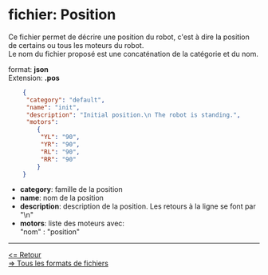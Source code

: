 # fichier: Position

Ce fichier permet de décrire une position du robot, c'est à dire la position de certains ou tous les moteurs du robot.  
Le nom du fichier proposé est une concaténation de la catégorie et du nom.  

format: **json**  
Extension: **.pos**  

```JSON
    {
     "category": "default",
     "name": "init",
     "description": "Initial position.\n The robot is standing.",
     "motors":
        {
         "YL": "90",
         "YR": "90",
         "RL": "90",
         "RR": "90"
        }
    }
```

* **category**: famille de la position
* **name**: nom de la position
* **description**: description de la position. Les retours à la ligne se font par "\n"
* **motors**: liste des moteurs avec:  
"nom" : "position"

---

[<= Retour](../..README_fr.md)  
[=> Tous les formats de fichiers](../file_format_fr.md)  
